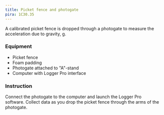 ```yaml
---
title: Picket fence and photogate
pira: 1C30.35
---
```


A calibrated picket fence is dropped through a photogate to measure the acceleration due to gravity, g.

### Equipment ###
- Picket fence
- Foam padding
- Photogate attached to "A"-stand
- Computer with Logger Pro interface

### Instruction ###
Connect the photogate to the computer and launch the Logger Pro software. Collect data as you drop the picket fence through the arms of the photogate.
